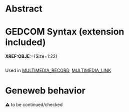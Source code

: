 ﻿# Abstract

# GEDCOM Syntax (extension included)

**XREF:OBJE**:={Size=1:22}
<pre>
</pre>
Used in <a href=Ged.MULTIMEDIA_RECORD>MULTIMEDIA_RECORD</a>, <a href=Ged.MULTIMEDIA_LINK>MULTIMEDIA_LINK</a><br />

# Geneweb behavior


:warning: to be continued/checked

